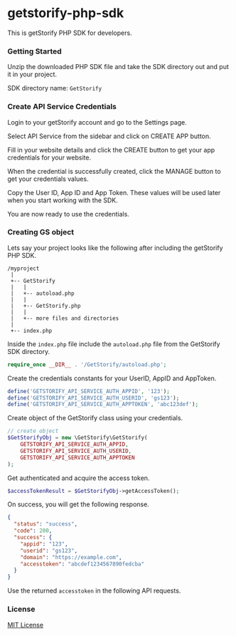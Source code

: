 # getstorify-php-sdk

This is getStorify PHP SDK for developers.

### Getting Started

Unzip the downloaded PHP SDK file and take the SDK directory out and put it in your project.

SDK directory name: `GetStorify`

### Create API Service Credentials

Login to your getStorify account and go to the Settings page.

Select API Service from the sidebar and click on CREATE APP button.

Fill in your website details and click the CREATE button to get your app credentials for your website.

When the credential is successfully created, click the MANAGE button to get your credentials values.

Copy the User ID, App ID and App Token. These values will be used later when you start working with the SDK.

You are now ready to use the credentials.


### Creating GS object

Lets say your project looks like the following after including the getStorify PHP SDK.

```
/myproject
 |
 +-- GetStorify
 |   |
 |   +-- autoload.php
 |   |
 |   +-- GetStorify.php
 |   |
 |   +-- more files and directories
 |
 +-- index.php
```

Inside the `index.php` file include the `autoload.php` file from the GetStorify SDK directory.

```php
require_once __DIR__ . '/GetStorify/autoload.php';
```

Create the credentials constants for your UserID, AppID and AppToken.

```php
define('GETSTORIFY_API_SERVICE_AUTH_APPID', '123');
define('GETSTORIFY_API_SERVICE_AUTH_USERID', 'gs123');
define('GETSTORIFY_API_SERVICE_AUTH_APPTOKEN', 'abc123def');
```

Create object of the GetStorify class using your credentials.

```php
// create object
$GetStorifyObj = new \GetStorify\GetStorify(
    GETSTORIFY_API_SERVICE_AUTH_APPID,
    GETSTORIFY_API_SERVICE_AUTH_USERID,
    GETSTORIFY_API_SERVICE_AUTH_APPTOKEN
);
```

Get authenticated and acquire the access token.

```php
$accessTokenResult = $GetStorifyObj->getAccessToken();
```

On success, you will get the following response.

```JSON
{
  "status": "success",
  "code": 200,
  "success": {
    "appid": "123",
    "userid": "gs123",
    "domain": "https://example.com",
    "accesstoken": "abcdef1234567890fedcba"
  }
}
```

Use the returned `accesstoken` in the following API requests.




### License

[MIT License](https://github.com/www-getstorify-com/getstorify-php-sdk/blob/master/LICENSE)